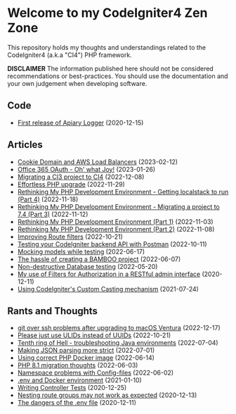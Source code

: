 # Welcome to my CodeIgniter4 Zen Zone

This repository holds my thoughts and understandings related to the CodeIgniter4 (a.k.a "CI4") PHP framework.

**DISCLAIMER** The information published here should not be considered recommendations or best-practices. You should use the documentation and your own judgement when developing software.


## Code

* [First release of Apiary Logger](code/apiary-logger.md) (2020-12-15)

## Articles

* [Cookie Domain and AWS Load Balancers](cookie-domain-and-elb/cookie-domain-and-elb.md) (2023-02-12)
* [Office 365 OAuth - Oh' what Joy!](office365-oauth/office365-with-oauth.md) (2023-01-26)
* [Migrating a CI3 project to CI4](adobelm-service/ci4-migration.md) (2022-12-08)
* [Effortless PHP upgrade](rethinking-my-php-dev-env/easy-php-update.md) (2022-11-29)
* [Rethinking My PHP Development Environment - Getting localstack to run (Part 4)](rethinking-my-php-dev-env/part-4-getting-localstack-running.md) (2022-11-18)
* [Rethinking My PHP Development Environment - Migrating a project to 7.4 (Part 3)](rethinking-my-php-dev-env/part-3-fast-forward-to-2022.md) (2022-11-12)
* [Rethinking My PHP Development Environment (Part 1)](rethinking-my-php-dev-env/rethinking-my-php-dev-env.md) (2022-11-03)
* [Rethinking My PHP Development Environment (Part 2)](rethinking-my-php-dev-env/part-2-creating-docker-images.md) (2022-11-08)
* [Improving Route filters](improve-route-filters/improving-route-filters.md) (2022-10-21)
* [Testing your CodeIgniter backend API with Postman](postman-testing/testing-backend-with-postman.md) (2022-10-11)
* [Mocking models while testing](db-testing/mocking-models.md) (2022-06-17)
* [The hassle of creating a BAMBOO project](creating-bamboo/) (2022-06-07)
* [Non-destructive Database testing](db-testing/non-destrive-db-testing.md) (2022-05-20)
* [My use of Filters for Authorization in a RESTful admin interface](routing-filters/) (2020-12-11)
* [Using CodeIgniter's Custom Casting mechanism](casting/) (2021-07-24)

## Rants and Thoughts

* [git over ssh problems after upgrading to macOS Ventura](rants/git-ssh-ventura.md) (2022-12-17)
* [Please just use ULIDs instead of UUIDs](rants/please-just-use-ulids.md) (2022-10-21)
* [Tenth ring of Hell - troubleshooting Java environments](rants/tenth-ring-of-hell.md) (2022-07-04)
* [Making JSON parsing more strict](rants/stricter-json.md) (2022-07-01)
* [Using correct PHP Docker image](rants/using-correct-php-docker.md) (2022-06-14)
* [PHP 8.1 migration thoughts](rants/php-81-features.md) (2022-06-03)
* [Namespace problems with Config-files](rants/namespace-problems.md) (2022-06-02)
* [.env and Docker environment](rants/dotenv-and-docker.md) (2021-01-10)
* [Writing Controller Tests](rants/controller-tests.md) (2020-12-25)
* [Nesting route groups may not work as expected](rants/nesting-route-groups.md) (2020-12-13)
* [The dangers of the .env file](rants/dangers-of-env-file.md) (2020-12-11)